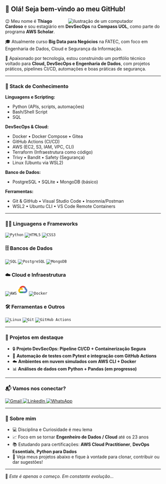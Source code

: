 ## 👋 Olá! Seja bem-vindo ao meu GitHub!

<img src="https://raw.githubusercontent.com/MicaelliMedeiros/micaellimedeiros/master/image/computer-illustration.png" alt="ilustração de um computador" width="300px" align="right">

<p align="left">
  😉 Meu nome é <strong>Thiago Cardoso</strong> e sou estagiário em <strong>DevSecOps</strong> na <strong>Compass UOL</strong>, como parte do programa <strong>AWS Scholar</strong>.
</p>

<p align="left">
  🎓 Atualmente curso <strong>Big Data para Negócios</strong> na FATEC, com foco em Engenharia de Dados, Cloud e Segurança da Informação.
</p>

<p align="left">
  🚀 Apaixonado por tecnologia, estou construindo um portfólio técnico voltado para <strong>Cloud, DevSecOps e Engenharia de Dados</strong>, com projetos práticos, pipelines CI/CD, automações e boas práticas de segurança.
</p>

---

### 🧠 Stack de Conhecimento

**Linguagens e Scripting:**
- Python (APIs, scripts, automações)
- Bash/Shell Script
- SQL

**DevSecOps & Cloud:**
- Docker • Docker Compose • Gitea
- GitHub Actions (CI/CD)
- AWS (EC2, S3, IAM, VPC, CLI)
- Terraform (Infraestrutura como código)
- Trivy • Bandit • Safety (Segurança)
- Linux (Ubuntu via WSL2)

**Banco de Dados:**
- PostgreSQL • SQLite • MongoDB (básico)

**Ferramentas:**
- Git & GitHub • Visual Studio Code • Insomnia/Postman
- WSL2 • Ubuntu CLI • VS Code Remote Containers

---

### 👨‍💻 Linguagens e Frameworks
<p align="left">
  <code><img height="32" src="https://cdn.iconscout.com/icon/free/png-512/python-3521655-2945099.png" alt="Python"/></code>
  <code><img height="32" src="https://cdn.iconscout.com/icon/free/png-512/html5-2038871-1720089.png" alt="HTML5"/></code>
  <code><img height="32" src="https://cdn.iconscout.com/icon/free/png-512/css3-8-1175200.png" alt="CSS3"/></code>
</p>

### 🗄️ Bancos de Dados
<p align="left">
  <code><img height="32" src="https://cdn.iconscout.com/icon/free/png-512/sql-27-226015.png" alt="SQL"/></code>
  <code><img height="32" src="https://cdn.iconscout.com/icon/free/png-512/postgresql-11-1175122.png" alt="PostgreSQL"/></code>
  <code><img height="32" src="https://cdn.iconscout.com/icon/free/png-512/mongodb-4-1175139.png" alt="MongoDB"/></code>
</p>

### ☁️ Cloud e Infraestrutura
<p align="left">
  <code><img height="32" src="https://cdn.iconscout.com/icon/free/png-512/aws-1869025-1583149.png" alt="AWS"/></code>
  <code><img height="32" src="https://raw.githubusercontent.com/devicons/devicon/master/icons/googlecloud/googlecloud-original.svg" alt="Google Cloud"/></code>
  <code><img height="32" src="https://cdn.iconscout.com/icon/free/png-512/docker-13-1175230.png" alt="Docker"/></code>
</p>

### 🛠️ Ferramentas e Outros
<p align="left">
  <code><img height="32" src="https://cdn.jsdelivr.net/gh/devicons/devicon@latest/icons/linux/linux-original.svg" alt="Linux"/></code>
  <code><img height="32" src="https://cdn.iconscout.com/icon/free/png-512/git-17-1175218.png" alt="Git"/></code>
  <code><img height="32" src="https://cdn.iconscout.com/icon/free/png-512/github-actions-3521356-2944720.png" alt="GitHub Actions"/></code>
</p>

---

### 📂 Projetos em destaque

- 🔒 **Projeto DevSecOps: Pipeline CI/CD + Containerização Segura**
- 🧪 **Automação de testes com Pytest e integração com GitHub Actions**
- ☁️ **Ambientes em nuvem simulados com AWS CLI + Docker**
- 📊 **Análises de dados com Python + Pandas (em progresso)**

---

### 📬 Vamos nos conectar?

<p align="left">
  <a href="mailto:analyticsdev.thiago@gmail.com" title="Gmail">
    <img src="https://img.shields.io/badge/-Gmail-FF0000?style=flat-square&labelColor=FF0000&logo=gmail&logoColor=white" alt="Gmail"/>
  </a>
  
  <a href="https://www.linkedin.com/in/analyticsthiagocardoso" title="LinkedIn">
    <img src="https://img.shields.io/badge/-Linkedin-0e76a8?style=flat-square&logo=Linkedin&logoColor=white" alt="LinkedIn"/>
  </a>
  
  <a href="https://api.whatsapp.com/send?phone=5511952069862" title="WhatsApp">
    <img src="https://img.shields.io/badge/-WhatsApp-25d366?style=flat-square&labelColor=25d366&logo=whatsapp&logoColor=white" alt="WhatsApp"/>
  </a>
</p>


---

### 📌 Sobre mim

- 💻 Disciplina e Curiosidade é meu lema
- 📈 Foco em se tornar **Engenheiro de Dados / Cloud** até os 23 anos
- 📚 Estudando para certificações: **AWS Cloud Practitioner**, **DevOps Essentials**, **Python para Dados**
- 📂 Veja meus projetos abaixo e fique à vontade para clonar, contribuir ou dar sugestões!

---

🔐 *Este é apenas o começo. Em constante evolução...*





